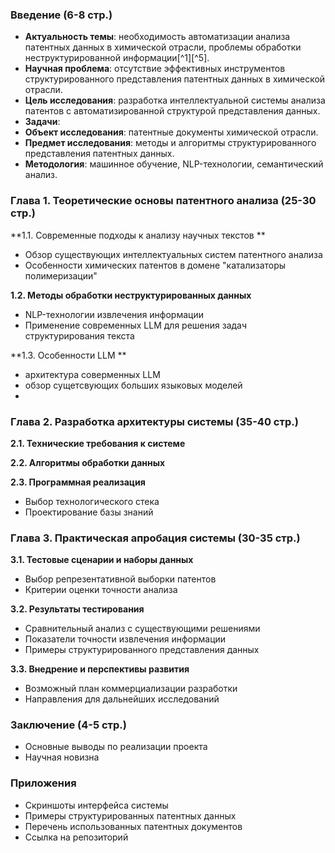 ### Введение (6-8 стр.)

- **Актуальность темы**: необходимость автоматизации анализа патентных данных в химической отрасли, проблемы обработки неструктурированной информации[^1][^5].
- **Научная проблема**: отсутствие эффективных инструментов структурированного представления патентных данных в химической отрасли.
- **Цель исследования**: разработка интеллектуальной системы анализа патентов с автоматизированной структурой представления данных.
- **Задачи**:
- **Объект исследования**: патентные документы химической отрасли.
- **Предмет исследования**: методы и алгоритмы структурированного представления патентных данных.
- **Методология**: машинное обучение, NLP-технологии, семантический анализ.


### Глава 1. Теоретические основы патентного анализа (25-30 стр.)

**1.1. Современные подходы к анализу научных текстов **

- Обзор существующих интеллектуальных систем патентного анализа
- Особенности химических патентов в домене "катализаторы полимеризации"

**1.2. Методы обработки неструктурированных данных**

- NLP-технологии извлечения информации
- Применение современных LLM для решения задач структурирования текста

**1.3. Особенности LLM **
- архитектура соверменных LLM
- обзор сущетсвующих больших языковых моделей
-

### Глава 2. Разработка архитектуры системы (35-40 стр.)

**2.1. Технические требования к системе**

**2.2. Алгоритмы обработки данных**

**2.3. Программная реализация**

- Выбор технологического стека
- Проектирование базы знаний


### Глава 3. Практическая апробация системы (30-35 стр.)

**3.1. Тестовые сценарии и наборы данных**

- Выбор репрезентативной выборки патентов 
- Критерии оценки точности анализа

**3.2. Результаты тестирования**

- Сравнительный анализ с существующими решениями
- Показатели точности извлечения информации
- Примеры структурированного представления данных

**3.3. Внедрение и перспективы развития**

- Возможный план коммерциализации разработки
- Направления для дальнейших исследований


### Заключение (4-5 стр.)

- Основные выводы по реализации проекта
- Научная новизна


### Приложения

- Скриншоты интерфейса системы
- Примеры структурированных патентных данных
- Перечень использованных патентных документов
- Ссылка на репозиторий


